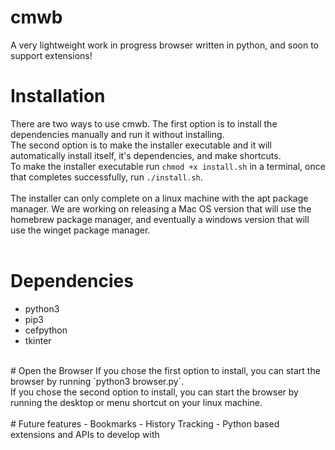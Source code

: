 # cmwb
A very lightweight work in progress browser written in python, and soon to support extensions!

# Installation
There are two ways to use cmwb. The first option is to install the dependencies manually and run it without installing. <br />
The second option is to make the installer executable and it will automatically install itself, it's dependencies, and make shortcuts. <br />
To make the installer executable run `chmod +x install.sh` in a terminal, once that completes successfully, run `./install.sh`. <br />
<br />
The installer can only complete on a linux machine with the apt package manager. We are working on releasing a Mac OS version that will use the homebrew package manager, and eventually a windows version that will use the winget package manager. <br />
<br />
# Dependencies
- python3 <br />
- pip3 <br />
- cefpython <br />
- tkinter <br />
<br />
# Open the Browser
If you chose the first option to install, you can start the browser by running `python3 browser.py`. <br />
If you chose the second option to install, you can start the browser by running the desktop or menu shortcut on your linux machine. <br />
<br />
# Future features
- Bookmarks
- History Tracking
- Python based extensions and APIs to develop with
